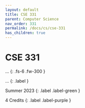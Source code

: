 ```yaml
---
layout: default
title: CSE 331
parent: Computer Science
nav_order: 331
permalink: /docs/cs/cse-331
has_children: true
---
```


# CSE 331

...
{: .fs-6 .fw-300 }

...
{: .label }

Summer 2023
{: .label .label-green }

4 Credits
{: .label .label-purple }
